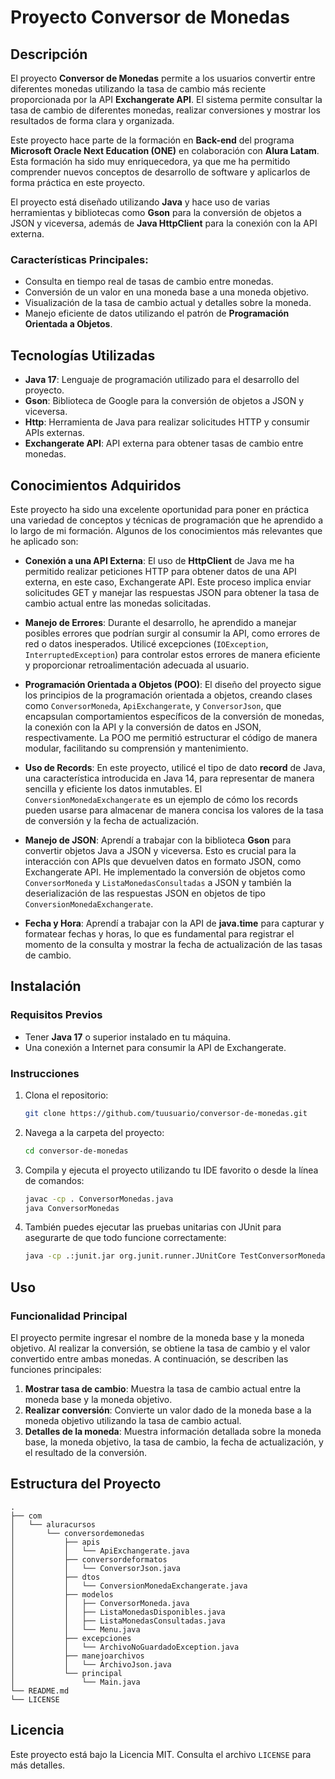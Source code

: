 # Proyecto Conversor de Monedas

## Descripción

El proyecto **Conversor de Monedas** permite a los usuarios convertir entre diferentes monedas utilizando la tasa de cambio más reciente proporcionada por la API **Exchangerate API**. El sistema permite consultar la tasa de cambio de diferentes monedas, realizar conversiones y mostrar los resultados de forma clara y organizada.

Este proyecto hace parte de la formación en **Back-end** del programa **Microsoft Oracle Next Education (ONE)** en colaboración con **Alura Latam**. Esta formación ha sido muy enriquecedora, ya que me ha permitido comprender nuevos conceptos de desarrollo de software y aplicarlos de forma práctica en este proyecto.

El proyecto está diseñado utilizando **Java** y hace uso de varias herramientas y bibliotecas como **Gson** para la conversión de objetos a JSON y viceversa, además de **Java HttpClient** para la conexión con la API externa.

### Características Principales:
- Consulta en tiempo real de tasas de cambio entre monedas.
- Conversión de un valor en una moneda base a una moneda objetivo.
- Visualización de la tasa de cambio actual y detalles sobre la moneda.
- Manejo eficiente de datos utilizando el patrón de **Programación Orientada a Objetos**.

## Tecnologías Utilizadas

- **Java 17**: Lenguaje de programación utilizado para el desarrollo del proyecto.
- **Gson**: Biblioteca de Google para la conversión de objetos a JSON y viceversa.
- **Http**: Herramienta de Java para realizar solicitudes HTTP y consumir APIs externas.
- **Exchangerate API**: API externa para obtener tasas de cambio entre monedas.
## Conocimientos Adquiridos

Este proyecto ha sido una excelente oportunidad para poner en práctica una variedad de conceptos y técnicas de programación que he aprendido a lo largo de mi formación. Algunos de los conocimientos más relevantes que he aplicado son:

- **Conexión a una API Externa**: El uso de **HttpClient** de Java me ha permitido realizar peticiones HTTP para obtener datos de una API externa, en este caso, Exchangerate API. Este proceso implica enviar solicitudes GET y manejar las respuestas JSON para obtener la tasa de cambio actual entre las monedas solicitadas.

- **Manejo de Errores**: Durante el desarrollo, he aprendido a manejar posibles errores que podrían surgir al consumir la API, como errores de red o datos inesperados. Utilicé excepciones (`IOException`, `InterruptedException`) para controlar estos errores de manera eficiente y proporcionar retroalimentación adecuada al usuario.

- **Programación Orientada a Objetos (POO)**: El diseño del proyecto sigue los principios de la programación orientada a objetos, creando clases como `ConversorMoneda`, `ApiExchangerate`, y `ConversorJson`, que encapsulan comportamientos específicos de la conversión de monedas, la conexión con la API y la conversión de datos en JSON, respectivamente. La POO me permitió estructurar el código de manera modular, facilitando su comprensión y mantenimiento.

- **Uso de Records**: En este proyecto, utilicé el tipo de dato **record** de Java, una característica introducida en Java 14, para representar de manera sencilla y eficiente los datos inmutables. El `ConversionMonedaExchangerate` es un ejemplo de cómo los records pueden usarse para almacenar de manera concisa los valores de la tasa de conversión y la fecha de actualización.

- **Manejo de JSON**: Aprendí a trabajar con la biblioteca **Gson** para convertir objetos Java a JSON y viceversa. Esto es crucial para la interacción con APIs que devuelven datos en formato JSON, como Exchangerate API. He implementado la conversión de objetos como `ConversorMoneda` y `ListaMonedasConsultadas` a JSON y también la deserialización de las respuestas JSON en objetos de tipo `ConversionMonedaExchangerate`.

- **Fecha y Hora**: Aprendí a trabajar con la API de **java.time** para capturar y formatear fechas y horas, lo que es fundamental para registrar el momento de la consulta y mostrar la fecha de actualización de las tasas de cambio.

## Instalación

### Requisitos Previos

- Tener **Java 17** o superior instalado en tu máquina.
- Una conexión a Internet para consumir la API de Exchangerate.

### Instrucciones

1. Clona el repositorio:
   ```bash
   git clone https://github.com/tuusuario/conversor-de-monedas.git
   ```

2. Navega a la carpeta del proyecto:
   ```bash
   cd conversor-de-monedas
   ```

3. Compila y ejecuta el proyecto utilizando tu IDE favorito o desde la línea de comandos:
   ```bash
   javac -cp . ConversorMonedas.java
   java ConversorMonedas
   ```

4. También puedes ejecutar las pruebas unitarias con JUnit para asegurarte de que todo funcione correctamente:
   ```bash
   java -cp .:junit.jar org.junit.runner.JUnitCore TestConversorMonedas
   ```

## Uso

### Funcionalidad Principal

El proyecto permite ingresar el nombre de la moneda base y la moneda objetivo. Al realizar la conversión, se obtiene la tasa de cambio y el valor convertido entre ambas monedas. A continuación, se describen las funciones principales:

1. **Mostrar tasa de cambio**: Muestra la tasa de cambio actual entre la moneda base y la moneda objetivo.
2. **Realizar conversión**: Convierte un valor dado de la moneda base a la moneda objetivo utilizando la tasa de cambio actual.
3. **Detalles de la moneda**: Muestra información detallada sobre la moneda base, la moneda objetivo, la tasa de cambio, la fecha de actualización, y el resultado de la conversión.

## Estructura del Proyecto

```
.
├── com
│   └── aluracursos
│       └── conversordemonedas
│           ├── apis
│           │   └── ApiExchangerate.java
│           ├── conversordeformatos
│           │   └── ConversorJson.java
│           ├── dtos
│           │   └── ConversionMonedaExchangerate.java
│           ├── modelos
│           │   ├── ConversorMoneda.java
│           │   ├── ListaMonedasDisponibles.java
│           │   ├── ListaMonedasConsultadas.java
│           │   └── Menu.java
│           ├── excepciones
│           │   └── ArchivoNoGuardadoException.java
│           ├── manejoarchivos
│           │   └── ArchivoJson.java
│           └── principal
│               └── Main.java
└── README.md
└── LICENSE
```

## Licencia

Este proyecto está bajo la Licencia MIT. Consulta el archivo `LICENSE` para más detalles.
